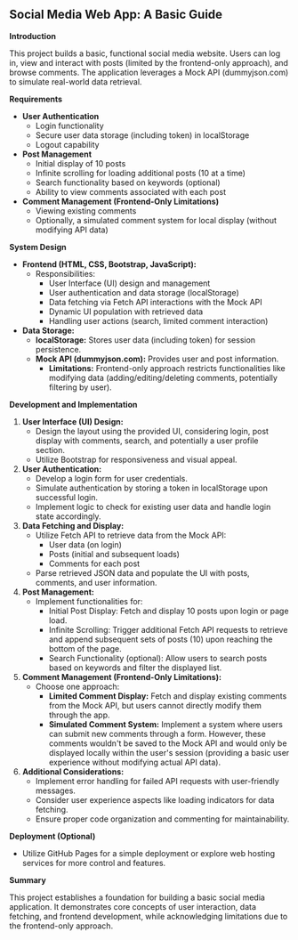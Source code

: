 ## Social Media Web App: A Basic Guide

**Introduction**

This project builds a basic, functional social media website. Users can log in, view and interact with posts (limited by the frontend-only approach), and browse comments. The application leverages a Mock API (dummyjson.com) to simulate real-world data retrieval.

**Requirements**

* **User Authentication**
    * Login functionality
    * Secure user data storage (including token) in localStorage
    * Logout capability
* **Post Management**
    * Initial display of 10 posts
    * Infinite scrolling for loading additional posts (10 at a time)
    * Search functionality based on keywords (optional)
    * Ability to view comments associated with each post
* **Comment Management (Frontend-Only Limitations)**
    * Viewing existing comments
    * Optionally, a simulated comment system for local display (without modifying API data)

**System Design**

* **Frontend (HTML, CSS, Bootstrap, JavaScript):**
    * Responsibilities:
        * User Interface (UI) design and management
        * User authentication and data storage (localStorage)
        * Data fetching via Fetch API interactions with the Mock API
        * Dynamic UI population with retrieved data
        * Handling user actions (search, limited comment interaction)
* **Data Storage:**
    * **localStorage:** Stores user data (including token) for session persistence.
    * **Mock API (dummyjson.com):** Provides user and post information.
        * **Limitations:** Frontend-only approach restricts functionalities like modifying data (adding/editing/deleting comments, potentially filtering by user).

**Development and Implementation**

1. **User Interface (UI) Design:**
    * Design the layout using the provided UI, considering login, post display with comments, search, and potentially a user profile section.
    * Utilize Bootstrap for responsiveness and visual appeal.
2. **User Authentication:**
    * Develop a login form for user credentials.
    * Simulate authentication by storing a token in localStorage upon successful login.
    * Implement logic to check for existing user data and handle login state accordingly.
3. **Data Fetching and Display:**
    * Utilize Fetch API to retrieve data from the Mock API:
        * User data (on login)
        * Posts (initial and subsequent loads)
        * Comments for each post
    * Parse retrieved JSON data and populate the UI with posts, comments, and user information.
4. **Post Management:**
    * Implement functionalities for:
        * Initial Post Display: Fetch and display 10 posts upon login or page load.
        * Infinite Scrolling: Trigger additional Fetch API requests to retrieve and append subsequent sets of posts (10) upon reaching the bottom of the page.
        * Search Functionality (optional): Allow users to search posts based on keywords and filter the displayed list.
5. **Comment Management (Frontend-Only Limitations):**
    * Choose one approach:
        * **Limited Comment Display:** Fetch and display existing comments from the Mock API, but users cannot directly modify them through the app.
        * **Simulated Comment System:** Implement a system where users can submit new comments through a form. However, these comments wouldn't be saved to the Mock API and would only be displayed locally within the user's session (providing a basic user experience without modifying actual API data).
6. **Additional Considerations:**
    * Implement error handling for failed API requests with user-friendly messages.
    * Consider user experience aspects like loading indicators for data fetching.
    * Ensure proper code organization and commenting for maintainability.

**Deployment (Optional)**

* Utilize GitHub Pages for a simple deployment or explore web hosting services for more control and features.

**Summary**

This project establishes a foundation for building a basic social media application. It demonstrates core concepts of user interaction, data fetching, and frontend development, while acknowledging limitations due to the frontend-only approach.
